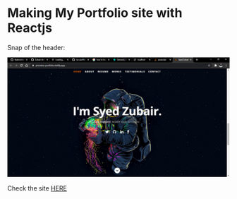 # Making My Portfolio site with Reactjs


Snap of the header:

<img src = "https://github.com/Zubair-droid/my-portfolio-site/blob/main/site_snap.PNG" >

Check the site <a href = "https://priceless-portfolio.netlify.app/" > HERE </a>


